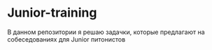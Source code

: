 # Junior-training
В данном репозитории я решаю задачки, которые предлагают на собеседованиях для Junior питонистов

